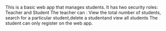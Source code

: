 This is a basic web app that manages students.
It has two security roles: Teacher and Student The teacher can : View the total number of students, search for a particular student,delete a studentand view all students 
The student can only register on the web app.
